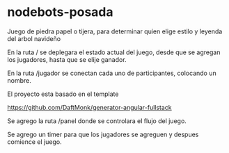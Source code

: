 nodebots-posada
===============

Juego de piedra papel o tijera, para determinar quien elige estilo y leyenda del arbol navideño


En la ruta /  se deplegara el estado actual del juego, desde que se agregan los jugadores, hasta que se elije ganador.

En la ruta /jugador se conectan cada uno de participantes, colocando un nombre.


El proyecto esta basado en el template

https://github.com/DaftMonk/generator-angular-fullstack


Se agrego la ruta /panel donde se controlara el flujo del juego.

Se agrego un timer para que los jugadores se agreguen y despues comience el juego.